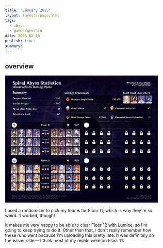 ```yaml
---
title: "January 2025"
layout: layouts/page.html
tags:
  - abyss
  - games/genshin
date: 2025-02-16
publish: true
summary:
---
```

## overview
![Abyss Overview](./photos/01-25_abyss.png)

I used a randomizer to pick my teams for Floor 11, which is why they're so weird. It worked, though!

It makes me very happy to be able to clear Floor 12 with Lumine, so I'm going to keep trying to do it. Other than that, I don't really remember how these runs went because I'm uploading this pretty late. It was definitely on the easier side — I think most of my resets were on Floor 11.